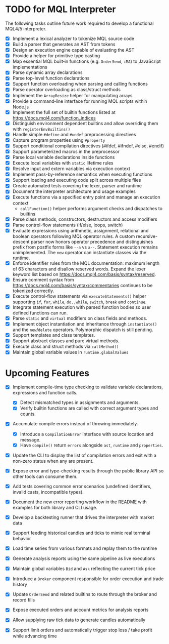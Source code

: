 # TODO for MQL Interpreter

The following tasks outline future work required to develop a functional MQL4/5 interpreter.

- [x] Implement a lexical analyzer to tokenize MQL source code
- [x] Build a parser that generates an AST from tokens
- [x] Design an execution engine capable of evaluating the AST
- [x] Provide a helper for primitive type casting
- [x] Map essential MQL built‑in functions (e.g. `OrderSend`, `iMA`) to JavaScript implementations
- [x] Parse dynamic array declarations
- [x] Parse top-level function declarations
- [x] Support function overloading when parsing and calling functions
- [x] Parse operator overloading as class/struct methods
- [x] Implement the `ArrayResize` helper for manipulating arrays
- [x] Provide a command‑line interface for running MQL scripts within Node.js
- [x] Implement the full set of builtin functions listed at
  <https://docs.mql4.com/function_indices>
- [x] Distinguish environment dependent builtins and allow overriding them with
  `registerEnvBuiltins()`
- [x] Handle simple `#define` and `#undef` preprocessing directives
- [x] Capture program properties using `#property`
- [x] Support conditional compilation directives (#ifdef, #ifndef, #else, #endif)
 - [x] Support parameterized macros in the preprocessor
- [x] Parse local variable declarations inside functions
 - [x] Execute local variables with `static` lifetime rules
- [x] Resolve input and extern variables via execution context
- [x] Implement pass-by-reference semantics when executing functions
- [x] Support loading and executing code split across multiple files
- [x] Create automated tests covering the lexer, parser and runtime
- [x] Document the interpreter architecture and usage examples
- [x] Execute functions via a specified entry point and manage an execution context
  - `callFunction()` helper performs argument checks and dispatches to builtins
- [x] Parse class methods, constructors, destructors and access modifiers
- [x] Parse control-flow statements (if/else, loops, switch)
- [x] Evaluate expressions using arithmetic, assignment, relational and
      boolean operators following MQL operator rules. A custom
      recursive-descent parser now honors operator precedence and
      distinguishes prefix from postfix forms like `--a` vs `a--`.
      Statement execution remains unimplemented. The `new` operator can
      instantiate classes via the runtime.
- [x] Enforce identifier rules from the MQL documentation:
      maximum length of 63 characters and disallow reserved words.
      Expand the lexer keyword list based on
      <https://docs.mql4.com/basis/syntax/reserved>.
- [x] Ensure comment syntax from
      <https://docs.mql4.com/basis/syntax/commentaries> continues
      to be tokenized correctly.
- [x] Execute control-flow statements via `executeStatements()` helper
      supporting `if`, `for`, `while`, `do..while`, `switch`,
      `break` and `continue`.
- [x] Integrate statement execution with parsed function bodies so user
      defined functions can run.
- [x] Parse `static` and `virtual` modifiers on class fields and methods.
 - [x] Implement object instantiation and inheritance through `instantiate()`
      and the `new`/`delete` operators. Polymorphic dispatch is still pending.
- [x] Support templates and class templates.
- [x] Support abstract classes and pure virtual methods.
- [x] Execute class and struct methods via `callMethod()`
- [x] Maintain global variable values in `runtime.globalValues`

# Upcoming Features

- [x] Implement compile-time type checking to validate variable declarations, expressions and function calls.
  - [x] Detect mismatched types in assignments and arguments.
  - [x] Verify builtin functions are called with correct argument types and counts.
- [x] Accumulate compile errors instead of throwing immediately.
  - [x] Introduce a `CompilationError` interface with source location and message.
  - [x] Have `compile()` return `errors` alongside `ast`, `runtime` and `properties`.
- [x] Update the CLI to display the list of compilation errors and exit with a non-zero status when any are present.
- [x] Expose error and type-checking results through the public library API so other tools can consume them.
- [x] Add tests covering common error scenarios (undefined identifiers, invalid casts, incompatible types).
- [x] Document the new error reporting workflow in the README with examples for both library and CLI usage.

- [x] Develop a backtesting runner that drives the interpreter with market data
- [x] Support feeding historical candles and ticks to mimic real terminal behavior
- [x] Load time series from various formats and replay them to the runtime
- [x] Generate analysis reports using the same pipeline as live executions
 - [x] Maintain global variables `Bid` and `Ask` reflecting the current tick price
 - [x] Introduce a `Broker` component responsible for order execution and trade history
- [x] Update `OrderSend` and related builtins to route through the broker and record fills
- [x] Expose executed orders and account metrics for analysis reports
- [x] Allow supplying raw tick data to generate candles automatically
- [x] Support limit orders and automatically trigger stop loss / take profit while advancing time
